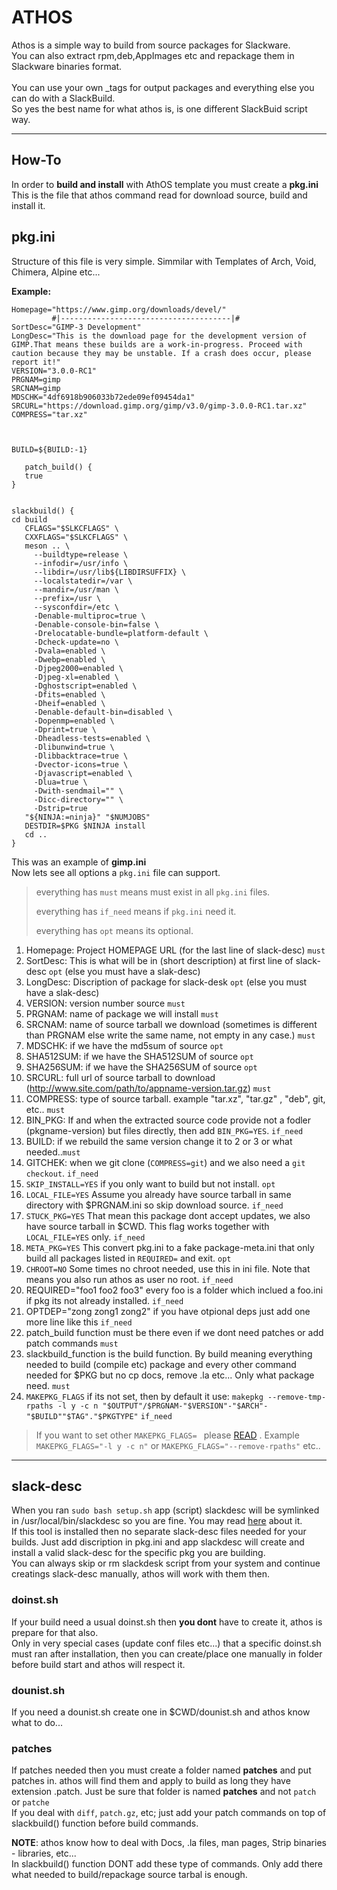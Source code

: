 # ATHOS

Athos is a simple way to build from source packages for Slackware.<br>
You can also extract rpm,deb,AppImages etc and repackage them in Slackware binaries format. <br>  
You can use your own _tags for output packages and everything else you can do with a SlackBuild.<br>
So yes the best name for what athos is, is one different SlackBuid script way. 

---

## How-To

In order to **build and install** with AthOS template you must create a **pkg.ini**<br>
This is the file that athos command read for download source, build and install it.

## pkg.ini

Structure of this file is very simple. Simmilar with Templates of Arch, Void, Chimera, Alpine etc...<p>

**Example:**
```
Homepage="https://www.gimp.org/downloads/devel/"
         #|--------------------------------------|#
SortDesc="GIMP-3 Development"
LongDesc="This is the download page for the development version of GIMP.That means these builds are a work-in-progress. Proceed with caution because they may be unstable. If a crash does occur, please report it!"
VERSION="3.0.0-RC1"
PRGNAM=gimp
SRCNAM=gimp
MDSCHK="4df6918b906033b72ede09ef09454da1"
SRCURL="https://download.gimp.org/gimp/v3.0/gimp-3.0.0-RC1.tar.xz"
COMPRESS="tar.xz"



BUILD=${BUILD:-1}

   patch_build() {
   true
}


slackbuild() {
cd build
   CFLAGS="$SLKCFLAGS" \
   CXXFLAGS="$SLKCFLAGS" \
   meson .. \
     --buildtype=release \
     --infodir=/usr/info \
     --libdir=/usr/lib${LIBDIRSUFFIX} \
     --localstatedir=/var \
     --mandir=/usr/man \
     --prefix=/usr \
     --sysconfdir=/etc \
     -Denable-multiproc=true \
     -Denable-console-bin=false \
     -Drelocatable-bundle=platform-default \
     -Dcheck-update=no \
     -Dvala=enabled \
     -Dwebp=enabled \
     -Djpeg2000=enabled \
     -Djpeg-xl=enabled \
     -Dghostscript=enabled \
     -Dfits=enabled \
     -Dheif=enabled \
     -Denable-default-bin=disabled \
     -Dopenmp=enabled \
     -Dprint=true \
     -Dheadless-tests=enabled \
     -Dlibunwind=true \
     -Dlibbacktrace=true \
     -Dvector-icons=true \
     -Djavascript=enabled \
     -Dlua=true \
     -Dwith-sendmail="" \
     -Dicc-directory="" \
     -Dstrip=true
   "${NINJA:=ninja}" "$NUMJOBS"
   DESTDIR=$PKG $NINJA install
   cd ..
}
```

This was an example of **gimp.ini**<br>
Now lets see all options a `pkg.ini` file can support.

> everything has `must` means must exist in all `pkg.ini` files.
>
> everything has `if_need` means if `pkg.ini` need it.
>
> everything has `opt` means its optional.


1. Homepage: Project HOMEPAGE URL (for the last line of slack-desc) `must`
2. SortDesc: This is what will be in (short description) at first line of slack-desc `opt` (else you must have a slak-desc)
3. LongDesc: Discription of package for slack-desk `opt` (else you must have a slak-desc)
4. VERSION: version number source `must`
5. PRGNAM: name of package we will install `must`
6. SRCNAM: name of source tarball we download (sometimes is different than PRGNAM else write the same name, not empty in any case.) `must`
7. MDSCHK: if we have the md5sum of source `opt`
8. SHA512SUM: if we have the SHA512SUM of source `opt`
9. SHA256SUM: if we have the SHA256SUM of source `opt`
10. SRCURL: full url of source tarball to download (http://www.site.com/path/to/appname-version.tar.gz) `must`
11. COMPRESS: type of source tarball. example "tar.xz", "tar.gz" , "deb", git, etc.. `must`
12. BIN_PKG: If and when the extracted source code provide not a fodler (pkgname-version) but files directly, then add `BIN_PKG=YES`. `if_need`
13. BUILD: if we rebuild the same version change it to 2 or 3 or what needed..`must`
14. GITCHEK: when we git clone (`COMPRESS=git`) and we also need a `git checkout`. `if_need`
15. `SKIP_INSTALL=YES` if you only want to build but not install. `opt`
16. `LOCAL_FILE=YES` Assume you already have source tarball in same directory with $PRGNAM.ini so skip download source. `if_need`
17. `STUCK_PKG=YES` That mean this package dont accept updates, we also have source tarball in $CWD. This flag works together with  `LOCAL_FILE=YES` only. `if_need`
18. `META_PKG=YES` This convert pkg.ini to a fake package-meta.ini that only build all packages listed in `REQUIRED=` and exit. `opt`
19. `CHROOT=NO` Some times no chroot needed, use this in ini file. Note that means you also run athos as user no root. `if_need`
20. REQUIRED="foo1 foo2 foo3" every foo is a folder which inclued a foo.ini if pkg its not already installed. `if_need`
21. OPTDEP="zong zong1 zong2" if you have otpional deps just add one more line like this `if_need`
22. patch_build function must be there even if we dont need patches or add patch commands `must`
23. slackbuild_function is the build function. By build meaning everything needed to build (compile etc) package and every other command needed for $PKG but no cp docs, remove .la etc... Only what package need. `must`
24. `MAKEPKG_FLAGS` if its not set, then by default it use: `makepkg --remove-tmp-rpaths -l y -c n "$OUTPUT"/$PRGNAM-"$VERSION"-"$ARCH"-"$BUILD""$TAG"."$PKGTYPE"` `if_need`
> If you want to set other `MAKEPKG_FLAGS= ` please [READ](https://github.com/rizitis/PLASMA_WORLD/blob/main/AthOS/DOCS/MAKEPKG_FLAGS) . Example `MAKEPKG_FLAGS="-l y -c n"` or `MAKEPKG_FLAGS="--remove-rpaths"` etc..

---

## slack-desc
When you ran `sudo bash setup.sh` app (script) slackdesc will be symlinked in /usr/local/bin/slackdesc so you are fine. 
You may read [here](https://slack-desc.sourceforge.net) about it.<br>
If this tool is installed then no separate slack-desc files needed for your builds. Just add discription in pkg.ini and app slackdesc will create and install a valid slack-desc for the specific pkg you are building.<br>
You can always skip or rm  slackdesk script from your system and continue creatings slack-desc manually, athos will work with them then.<br>


### doinst.sh

If your build need a usual doinst.sh then **you dont** have to create it, athos is prepare for that also. <br>
Only in very special cases (update conf files etc...) that a specific doinst.sh must ran after installation, then you can create/place one manually in folder before build start and athos will respect it. 

### dounist.sh
If you need a dounist.sh create one in $CWD/dounist.sh and athos know what to do...

### patches

If patches needed then you must create a folder named **patches** and put patches in. athos will find them and apply to build as long they have extension .patch. Just be sure that folder is named **patches** and not `patch` or `patche`<br> 
If you deal with `diff`, `patch.gz`, etc; just add your patch commands on top of slackbuild() function before build commands.<br>

**NOTE**: athos know how to deal with Docs, .la files, man pages, Strip binaries - libraries, etc...<br>
In slackbuild() function DONT add these type of commands. Only add there what needed to build/repackage source tarbal is enough. 
